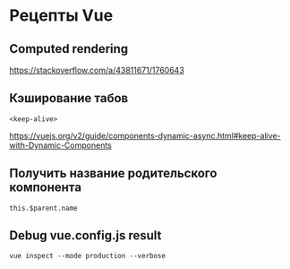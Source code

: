 # Рецепты Vue

## Computed rendering

https://stackoverflow.com/a/43811671/1760643

## Кэширование табов

`<keep-alive>`

https://vuejs.org/v2/guide/components-dynamic-async.html#keep-alive-with-Dynamic-Components

## Получить название родительского компонента

`this.$parent.name`

## Debug vue.config.js result

`vue inspect --mode production --verbose`
